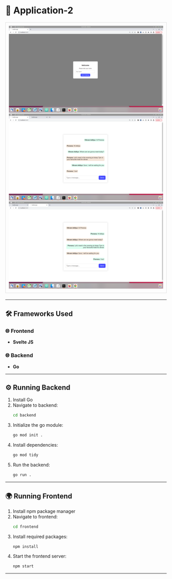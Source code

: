 # 🚀 Application-2

<div align="center" style="border: 1px solid #ddd; padding: 10px; margin: 20px 0;">
    <img src="./entryPoint.png">
    <img src="./vikramadityaChat.png">
    <img src="./preranaChat.png">
</div>

---

## 🛠️ Frameworks Used

### 🌐 Frontend
- **Svelte JS**

### 🌐 Backend
- **Go**

---

## ⚙️ Running Backend

1. Install Go
2. Navigate to backend:
    ```bash
    cd backend
    ```
3. Initialize the go module:
    ```bash
    go mod init .
    ```
4. Install dependencies:
    ```bash
    go mod tidy
    ```
5. Run the backend:
    ```bash
    go run .
    ```

---

## 🌍 Running Frontend

1. Install npm package manager
2. Navigate to frontend:
    ```bash
    cd frontend
    ```
3. Install required packages:
    ```bash
    npm install
    ```
4. Start the frontend server:
    ```bash
    npm start
    ```

---



